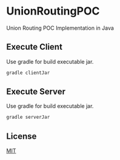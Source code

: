 # UnionRoutingPOC
Union Routing POC Implementation in Java


## Execute Client

Use gradle for build executable jar.

```gradle
gradle clientJar
```

## Execute Server

Use gradle for build executable jar.

```gradle
gradle serverJar
```



## License
[MIT](https://choosealicense.com/licenses/mit/)